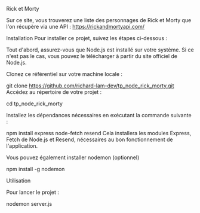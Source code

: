 Rick et Morty 

Sur ce site, vous trouverez une liste des personnages de Rick et Morty que l'on récupère via une API : https://rickandmortyapi.com/



Installation
Pour installer ce projet, suivez les étapes ci-dessous :

Tout d'abord, assurez-vous que Node.js est installé sur votre système. Si ce n'est pas le cas, vous pouvez le télécharger à partir du site officiel de Node.js.

Clonez ce référentiel sur votre machine locale :

git clone https://github.com/richard-lam-dev/tp_node_rick_morty.git
Accédez au répertoire de votre projet :

cd tp_node_rick_morty



Installez les dépendances nécessaires en exécutant la commande suivante :

npm install express node-fetch resend
Cela installera les modules Express, Fetch de Node.js et Resend, nécessaires au bon fonctionnement de l'application.

Vous pouvez également installer nodemon (optionnel)

npm install -g nodemon



Utilisation

Pour lancer le projet : 

nodemon server.js
